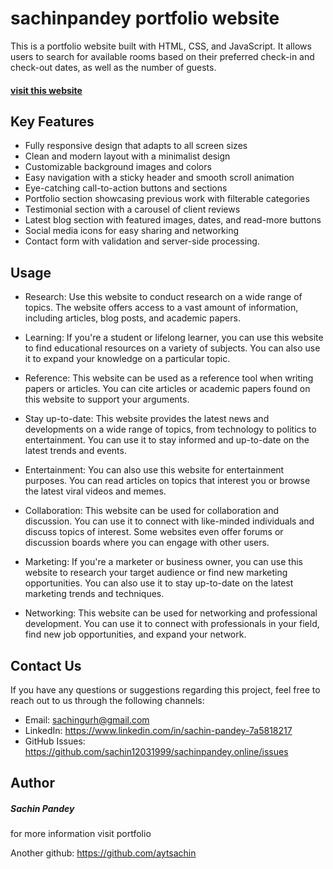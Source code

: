 # sachinpandey portfolio website
This is a portfolio website built with HTML, CSS, and JavaScript. It allows users to search for available rooms based on their preferred check-in and check-out dates, as well as the number of guests.

#### [visit this website](https://sachinpandey.online/)

## Key Features
- Fully responsive design that adapts to all screen sizes
- Clean and modern layout with a minimalist design
- Customizable background images and colors
- Easy navigation with a sticky header and smooth scroll animation
- Eye-catching call-to-action buttons and sections
- Portfolio section showcasing previous work with filterable categories
- Testimonial section with a carousel of client reviews
- Latest blog section with featured images, dates, and read-more buttons
- Social media icons for easy sharing and networking
- Contact form with validation and server-side processing.

## Usage

- Research: Use this website to conduct research on a wide range of topics. The website offers access to a vast amount of information, including articles, blog posts, and academic papers.

- Learning: If you're a student or lifelong learner, you can use this website to find educational resources on a variety of subjects. You can also use it to expand your knowledge on a particular topic.

- Reference: This website can be used as a reference tool when writing papers or articles. You can cite articles or academic papers found on this website to support your arguments.

- Stay up-to-date: This website provides the latest news and developments on a wide range of topics, from technology to politics to entertainment. You can use it to stay informed and up-to-date on the latest trends and events.

- Entertainment: You can also use this website for entertainment purposes. You can read articles on topics that interest you or browse the latest viral videos and memes.

- Collaboration: This website can be used for collaboration and discussion. You can use it to connect with like-minded individuals and discuss topics of interest. Some websites even offer forums or discussion boards where you can engage with other users.

- Marketing: If you're a marketer or business owner, you can use this website to research your target audience or find new marketing opportunities. You can also use it to stay up-to-date on the latest marketing trends and techniques.

- Networking: This website can be used for networking and professional development. You can use it to connect with professionals in your field, find new job opportunities, and expand your network.

## Contact Us
If you have any questions or suggestions regarding this project, feel free to reach out to us through the following channels:

- Email: sachingurh@gmail.com
- LinkedIn: https://www.linkedin.com/in/sachin-pandey-7a5818217
- GitHub Issues: https://github.com/sachin12031999/sachinpandey.online/issues

## Author
##### Sachin Pandey
for more information visit portfolio

Another github: https://github.com/aytsachin
